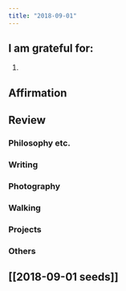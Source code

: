 ```yaml
---
title: "2018-09-01"
---
```

## I am grateful for:
1. 

## Affirmation

## Review
### Philosophy etc.

### Writing

### Photography

### Walking

### Projects

### Others

## [[2018-09-01 seeds]]
